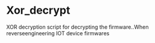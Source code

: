 # Xor_decrypt
XOR decryption script for decrypting  the firmware..When reverseengineering IOT device firmwares
